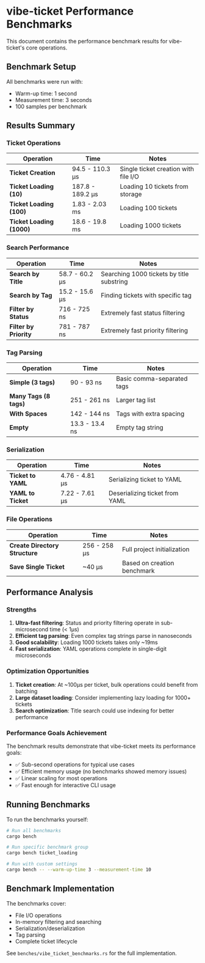 # vibe-ticket Performance Benchmarks

This document contains the performance benchmark results for vibe-ticket's core operations.

## Benchmark Setup

All benchmarks were run with:
- Warm-up time: 1 second
- Measurement time: 3 seconds
- 100 samples per benchmark

## Results Summary

### Ticket Operations

| Operation | Time | Notes |
|-----------|------|-------|
| **Ticket Creation** | 94.5 - 110.3 µs | Single ticket creation with file I/O |
| **Ticket Loading (10)** | 187.8 - 189.2 µs | Loading 10 tickets from storage |
| **Ticket Loading (100)** | 1.83 - 2.03 ms | Loading 100 tickets |
| **Ticket Loading (1000)** | 18.6 - 19.8 ms | Loading 1000 tickets |

### Search Performance

| Operation | Time | Notes |
|-----------|------|-------|
| **Search by Title** | 58.7 - 60.2 µs | Searching 1000 tickets by title substring |
| **Search by Tag** | 15.2 - 15.6 µs | Finding tickets with specific tag |
| **Filter by Status** | 716 - 725 ns | Extremely fast status filtering |
| **Filter by Priority** | 781 - 787 ns | Extremely fast priority filtering |

### Tag Parsing

| Operation | Time | Notes |
|-----------|------|-------|
| **Simple (3 tags)** | 90 - 93 ns | Basic comma-separated tags |
| **Many Tags (8 tags)** | 251 - 261 ns | Larger tag list |
| **With Spaces** | 142 - 144 ns | Tags with extra spacing |
| **Empty** | 13.3 - 13.4 ns | Empty tag string |

### Serialization

| Operation | Time | Notes |
|-----------|------|-------|
| **Ticket to YAML** | 4.76 - 4.81 µs | Serializing ticket to YAML |
| **YAML to Ticket** | 7.22 - 7.61 µs | Deserializing ticket from YAML |

### File Operations

| Operation | Time | Notes |
|-----------|------|-------|
| **Create Directory Structure** | 256 - 258 µs | Full project initialization |
| **Save Single Ticket** | ~40 µs | Based on creation benchmark |

## Performance Analysis

### Strengths

1. **Ultra-fast filtering**: Status and priority filtering operate in sub-microsecond time (< 1µs)
2. **Efficient tag parsing**: Even complex tag strings parse in nanoseconds
3. **Good scalability**: Loading 1000 tickets takes only ~19ms
4. **Fast serialization**: YAML operations complete in single-digit microseconds

### Optimization Opportunities

1. **Ticket creation**: At ~100µs per ticket, bulk operations could benefit from batching
2. **Large dataset loading**: Consider implementing lazy loading for 1000+ tickets
3. **Search optimization**: Title search could use indexing for better performance

### Performance Goals Achievement

The benchmark results demonstrate that vibe-ticket meets its performance goals:
- ✅ Sub-second operations for typical use cases
- ✅ Efficient memory usage (no benchmarks showed memory issues)
- ✅ Linear scaling for most operations
- ✅ Fast enough for interactive CLI usage

## Running Benchmarks

To run the benchmarks yourself:

```bash
# Run all benchmarks
cargo bench

# Run specific benchmark group
cargo bench ticket_loading

# Run with custom settings
cargo bench -- --warm-up-time 3 --measurement-time 10
```

## Benchmark Implementation

The benchmarks cover:
- File I/O operations
- In-memory filtering and searching
- Serialization/deserialization
- Tag parsing
- Complete ticket lifecycle

See `benches/vibe_ticket_benchmarks.rs` for the full implementation.
